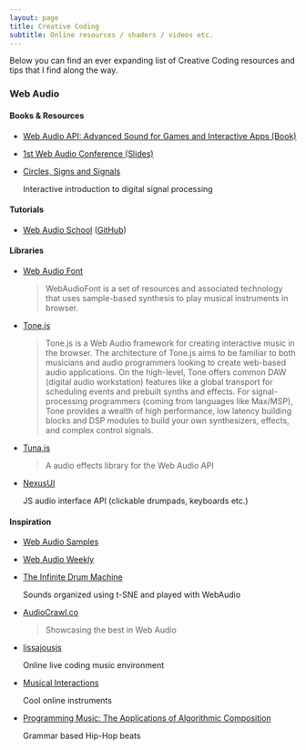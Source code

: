 ```yaml
---
layout: page
title: Creative Coding
subtitle: Online resources / shaders / videos etc.
---
```


Below you can find an ever expanding list of Creative Coding resources and tips that I find along the way.

### Web Audio

#### Books & Resources
* [Web Audio API: Advanced Sound for Games and Interactive Apps (Book)](http://chimera.labs.oreilly.com/books/1234000001552/pr01.html)

* [1st Web Audio Conference (Slides)](http://medias.ircam.fr/search/?q=WAC+-+1st+Web+Audio+Conference)

* [Circles, Signs and Signals](https://jackschaedler.github.io/circles-sines-signals/)

  Interactive introduction to digital signal processing 

#### Tutorials
* [Web Audio School](http://mmckegg.github.io/web-audio-school/) ([GitHub](https://github.com/mmckegg/web-audio-school))

#### Libraries
* [Web Audio Font](https://github.com/surikov/webaudiofont)

  >WebAudioFont is a set of resources and associated technology that uses sample-based synthesis to play musical instruments in browser.

* [Tone.js](https://github.com/Tonejs/Tone.js)

  >Tone.js is a Web Audio framework for creating interactive music in the browser. The architecture of Tone.js aims to be familiar to both musicians and audio programmers looking to create web-based audio applications. On the high-level, Tone offers common DAW (digital audio workstation) features like a global transport for scheduling events and prebuilt synths and effects. For signal-processing programmers (coming from languages like Max/MSP), Tone provides a wealth of high performance, low latency building blocks and DSP modules to build your own synthesizers, effects, and complex control signals.

* [Tuna.js](https://github.com/Theodeus/tuna)

  >A audio effects library for the Web Audio API

* [NexusUI](http://nexusosc.com/)

  JS audio interface API (clickable drumpads, keyboards etc.)

#### Inspiration
* [Web Audio Samples](http://webaudioapi.com/samples/)
* [Web Audio Weekly](http://www.webaudioweekly.com/)
* [The Infinite Drum Machine](https://aiexperiments.withgoogle.com/drum-machine)

  Sounds organized using t-SNE and played with WebAudio

* [AudioCrawl.co](http://audiocrawl.co/)

  >Showcasing the best in Web Audio

* [lissajousjs](http://lissajousjs.com/)

  Online live coding music environment
  
* [Musical Interactions](https://tympanus.net/Development/MusicalInteractions/)
  
  Cool online instruments

* [Programming Music: The Applications of Algorithmic Composition](https://getinspired.mit.edu/sites/default/files/documents/MU208_Report.pdf)

  Grammar based Hip-Hop beats
